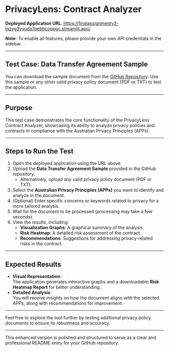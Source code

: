 # PrivacyLens: Contract Analyzer  

**Deployed Application URL**: https://finalassignmentv3-lqzyg3vyuda7pebhcoqpgc.streamlit.app/

**Note**: To enable all features, please provide your own API credentials in the sidebar.  

---

## **Test Case: Data Transfer Agreement Sample**  
You can download the sample document from the [GitHub Repository](#). Use this sample or any other valid privacy policy document (PDF or TXT) to test the application.  

---

## **Purpose**  
This test case demonstrates the core functionality of the PrivacyLens Contract Analyzer, showcasing its ability to analyze privacy policies and contracts in compliance with the Australian Privacy Principles (APPs).  

---

## **Steps to Run the Test**  

1. Open the deployed application using the URL above.  
2. Upload the **Data Transfer Agreement Sample** provided in the GitHub repository.  
   - Alternatively, upload any valid privacy policy document (PDF or TXT).  
3. Select the **Australian Privacy Principles (APPs)** you want to identify and analyze in the document.  
4. (Optional) Enter specific concerns or keywords related to privacy for a more tailored analysis.  
5. Wait for the document to be processed (processing may take a few seconds).  
6. View the results, including:  
   - **Visualization Graphs**: A graphical summary of the analysis.  
   - **Risk Heatmap**: A detailed risk assessment of the contract.  
   - **Recommendations**: Suggestions for addressing privacy-related risks in the contract.  

---

## **Expected Results**  

- **Visual Representation**:  
   The application generates interactive graphs and a downloadable **Risk Heatmap Report** for better understanding.  
- **Detailed Analysis**:  
   You will receive insights on how the document aligns with the selected APPs, along with recommendations for improvement.  

---

Feel free to explore the tool further by testing additional privacy policy documents to ensure its robustness and accuracy.  

---  

This enhanced version is polished and structured to serve as a clear and professional README entry for your GitHub repository.
